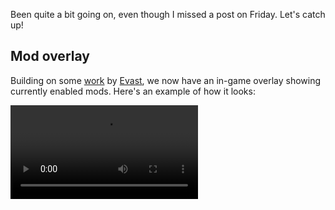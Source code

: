 Been quite a bit going on, even though I missed a post on Friday. Let's catch up!

## Mod overlay

Building on some [work](https://github.com/ppy/osu/pull/702) by [Evast](https://github.com/EVAST9919), we now have an in-game overlay showing currently enabled mods. Here's an example of how it looks:

<video src="//puu.sh/zPnuU/30a1df685a.mp4" controls preload="metadata" />

With this came some further refactoring to the way mod icons are displayed to make it easier to reuse them in the future.

## Other things

- The osu! window now defaults to a higher frame rate when inactive (30 -> 60). This should provide a smoother feeling experience even when the window isn't focused [#694](https://github.com/ppy/osu-framework/pull/694).
- Fix mod selection accepting escape when it shouldn't (after entering play mode with it still open) [#723](https://github.com/ppy/osu/pull/723).
- The cursor trail should now look smoother than ever before, thanks to [WebFreak001](https://github.com/WebFreak001)'s work [#717](https://github.com/ppy/osu/pull/717).

## New release available

2017.508.0 is now available from [github releases](https://github.com/ppy/osu/releases/tag/v2017.508.0) (or via auto-update if you already have lazer installed)! Contains everything from the last couple of days.

p.s. there should be a pretty big announcement tomorrow, so keep an eye on the osu! news feeds.